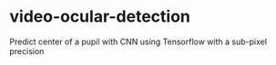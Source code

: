 # video-ocular-detection
Predict center of a pupil with CNN using Tensorflow with a sub-pixel precision
